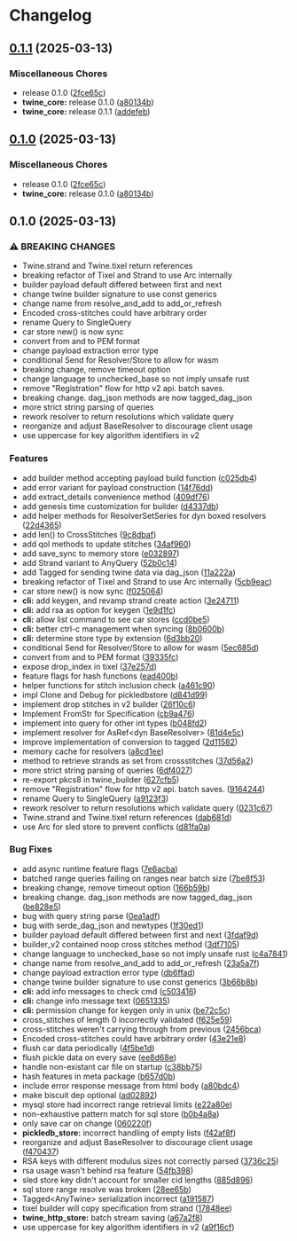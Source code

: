 # Changelog

## [0.1.1](https://github.com/twine-protocol/twine-rs/compare/v0.1.0...v0.1.1) (2025-03-13)


### Miscellaneous Chores

* release 0.1.0 ([2fce65c](https://github.com/twine-protocol/twine-rs/commit/2fce65c1fbe254581f976e9bb3ff5ccff3481a69))
* **twine_core:** release 0.1.0 ([a80134b](https://github.com/twine-protocol/twine-rs/commit/a80134bbb2e01741de7eea45dee2020f348ee8de))
* **twine_core:** release 0.1.1 ([addefeb](https://github.com/twine-protocol/twine-rs/commit/addefeb66b2176d545869b3d0f790a333f09a002))

## [0.1.0](https://github.com/twine-protocol/twine-rs/compare/v0.1.0...v0.1.0) (2025-03-13)


### Miscellaneous Chores

* release 0.1.0 ([2fce65c](https://github.com/twine-protocol/twine-rs/commit/2fce65c1fbe254581f976e9bb3ff5ccff3481a69))
* **twine_core:** release 0.1.0 ([a80134b](https://github.com/twine-protocol/twine-rs/commit/a80134bbb2e01741de7eea45dee2020f348ee8de))

## 0.1.0 (2025-03-13)


### ⚠ BREAKING CHANGES

* Twine.strand and Twine.tixel return references
* breaking refactor of Tixel and Strand to use Arc internally
* builder payload default differed between first and next
* change twine builder signature to use const generics
* change name from resolve_and_add to add_or_refresh
* Encoded cross-stitches could have arbitrary order
* rename Query to SingleQuery
* car store new() is now sync
* convert from and to PEM format
* change payload extraction error type
* conditional Send for Resolver/Store to allow for wasm
* breaking change, remove timeout option
* change language to unchecked_base so not imply unsafe rust
* remove "Registration" flow for http v2 api. batch saves.
* breaking change. dag_json methods are now tagged_dag_json
* more strict string parsing of queries
* rework resolver to return resolutions which validate query
* reorganize and adjust BaseResolver to discourage client usage
* use uppercase for key algorithm identifiers in v2

### Features

* add builder method accepting payload build function ([c025db4](https://github.com/twine-protocol/twine-rs/commit/c025db4aaffa53c051afbb61ae9482e02c911237))
* add error variant for payload construction ([14f76dd](https://github.com/twine-protocol/twine-rs/commit/14f76dd1a9779a1ebfa396fe1602f7633c07adcd))
* add extract_details convenience method ([409df76](https://github.com/twine-protocol/twine-rs/commit/409df762d934c528c23acf6728e13a115d992f72))
* add genesis time customization for builder ([d4337db](https://github.com/twine-protocol/twine-rs/commit/d4337db30a88657247806bd6afb639ddf793fca8))
* add helper methods for ResolverSetSeries for dyn boxed resolvers ([22d4365](https://github.com/twine-protocol/twine-rs/commit/22d43655b81575e269a2e3ac17e4e12a294fab55))
* add len() to CrossStitches ([9c8dbaf](https://github.com/twine-protocol/twine-rs/commit/9c8dbaffbc687af1fe20ce781408cb4321667905))
* add qol methods to update stitches ([34af960](https://github.com/twine-protocol/twine-rs/commit/34af960e3c1f6bfd1ef3a2c58842d9e6f73f06a4))
* add save_sync to memory store ([e032897](https://github.com/twine-protocol/twine-rs/commit/e0328970316d61e76a8d37320c33e6a84e0d5da9))
* add Strand variant to AnyQuery ([52b0c14](https://github.com/twine-protocol/twine-rs/commit/52b0c142f4523e559ac1c9eed721bab1eb344667))
* add Tagged for sending twine data via dag_json ([11a222a](https://github.com/twine-protocol/twine-rs/commit/11a222a2b51d242b1cb89d73160758bab584d9c2))
* breaking refactor of Tixel and Strand to use Arc internally ([5cb9eac](https://github.com/twine-protocol/twine-rs/commit/5cb9eac43fcf0ce2c27bf7ef3afb9a29034000c1))
* car store new() is now sync ([f025064](https://github.com/twine-protocol/twine-rs/commit/f025064aae0243c5eff5ba3cdf525fe9b52812c2))
* **cli:** add keygen, and revamp strand create action ([3e24711](https://github.com/twine-protocol/twine-rs/commit/3e247116b80dfd3bb4549ece2bd0823feca7c420))
* **cli:** add rsa as option for keygen ([1e9d1fc](https://github.com/twine-protocol/twine-rs/commit/1e9d1fc9f93af49a4983260c18685d8eea3fc9f5))
* **cli:** allow list command to see car stores ([ccd0be5](https://github.com/twine-protocol/twine-rs/commit/ccd0be5badec0aeaa37ed0e1c343c6796f61be16))
* **cli:** better ctrl-c management when syncing ([8b0600b](https://github.com/twine-protocol/twine-rs/commit/8b0600bdb5d5070da7bdb0aa7297e9bb03038ccf))
* **cli:** determine store type by extension ([6d3bb20](https://github.com/twine-protocol/twine-rs/commit/6d3bb204c43f5cb4bcc772c91e7eab06140c3159))
* conditional Send for Resolver/Store to allow for wasm ([5ec685d](https://github.com/twine-protocol/twine-rs/commit/5ec685d3356e84e02467d707f24f909458464827))
* convert from and to PEM format ([39335fc](https://github.com/twine-protocol/twine-rs/commit/39335fcd9e00fe0f479142fbbfb6633cdfa2ad15))
* expose drop_index in tixel ([37e257d](https://github.com/twine-protocol/twine-rs/commit/37e257d2b71051abd94fcae5ddacc3d7c8d50530))
* feature flags for hash functions ([ead400b](https://github.com/twine-protocol/twine-rs/commit/ead400b3baa5c6e011f9c57a80f2229aa220ae7c))
* helper functions for stitch inclusion check ([a461c90](https://github.com/twine-protocol/twine-rs/commit/a461c90f72dd72472c98247fe998cfa3b906de64))
* impl Clone and Debug for pickledbstore ([d841d99](https://github.com/twine-protocol/twine-rs/commit/d841d99d4527f9ed463b5b3c90d03e5a8a89bd44))
* implement drop stitches in v2 builder ([26f10c6](https://github.com/twine-protocol/twine-rs/commit/26f10c687fe2f99ba44dd62498129310c44f24eb))
* Implement FromStr for Specification ([cb9a476](https://github.com/twine-protocol/twine-rs/commit/cb9a4768bf559e6d21576739b40588353dfa4ea8))
* implement into query for other int types ([b048fd2](https://github.com/twine-protocol/twine-rs/commit/b048fd2e2950c62a258ed05540aa2ab6faa9c542))
* implement resolver for AsRef&lt;dyn BaseResolver&gt; ([81d4e5c](https://github.com/twine-protocol/twine-rs/commit/81d4e5ccce92046d9fcda0e4547f96527494ba38))
* improve implementation of conversion to tagged ([2d11582](https://github.com/twine-protocol/twine-rs/commit/2d11582dfe5c087bd613fd36ed7adc6df28e72db))
* memory cache for resolvers ([a8cd1ee](https://github.com/twine-protocol/twine-rs/commit/a8cd1eec6444255e997e24a787298d7e7c472bb3))
* method to retrieve strands as set from crossstitches ([37d56a2](https://github.com/twine-protocol/twine-rs/commit/37d56a2f08dd11fb24f9b44a2c0ecf28784b4309))
* more strict string parsing of queries ([6df4027](https://github.com/twine-protocol/twine-rs/commit/6df40279a5d6e5e5b1e9608d505bacb918accf66))
* re-export pkcs8 in twine_builder ([627cfb5](https://github.com/twine-protocol/twine-rs/commit/627cfb596d3a47088f704bf8dbe36e9c980b8ccf))
* remove "Registration" flow for http v2 api. batch saves. ([9164244](https://github.com/twine-protocol/twine-rs/commit/916424475a5e258685b77a743f6490b8134b55fb))
* rename Query to SingleQuery ([a9123f3](https://github.com/twine-protocol/twine-rs/commit/a9123f3bd3dadc4388e3536ffaaa33ba9a45ee59))
* rework resolver to return resolutions which validate query ([0231c67](https://github.com/twine-protocol/twine-rs/commit/0231c67e18e64d6697af4a7b59fd2c12a02fd954))
* Twine.strand and Twine.tixel return references ([dab681d](https://github.com/twine-protocol/twine-rs/commit/dab681d0fa3a00a34a280fc77955ba9f28b81b16))
* use Arc for sled store to prevent conflicts ([d81fa0a](https://github.com/twine-protocol/twine-rs/commit/d81fa0a97fdbf59d2557c226dc9fbd296bf1ceb0))


### Bug Fixes

* add async runtime feature flags ([7e6acba](https://github.com/twine-protocol/twine-rs/commit/7e6acbabd612f5f40b369fc004cad8e5ef58127b))
* batched range queries failing on ranges near batch size ([7be8f53](https://github.com/twine-protocol/twine-rs/commit/7be8f5314b7c9ad9b7028807e29cff5f44079d39))
* breaking change, remove timeout option ([166b59b](https://github.com/twine-protocol/twine-rs/commit/166b59b52dcb5d0e22cfcb6a832f8dc9ef1db0d3))
* breaking change. dag_json methods are now tagged_dag_json ([be828e5](https://github.com/twine-protocol/twine-rs/commit/be828e5ffb0cafccf6411ef24d681e6ef2a3b2f1))
* bug with query string parse ([0ea1adf](https://github.com/twine-protocol/twine-rs/commit/0ea1adf1e2b261b56a5d6b529d730d99ac492d30))
* bug with serde_dag_json and newtypes ([1f30ed1](https://github.com/twine-protocol/twine-rs/commit/1f30ed14867baebb31d9745c42a2f57664aa127b))
* builder payload default differed between first and next ([3fdaf9d](https://github.com/twine-protocol/twine-rs/commit/3fdaf9d84602272078efb681a765ca45a10af0c6))
* builder_v2 contained noop cross stitches method ([3df7105](https://github.com/twine-protocol/twine-rs/commit/3df71056b6ec0ef69546d0b4b6786f2a22b302b2))
* change language to unchecked_base so not imply unsafe rust ([c4a7841](https://github.com/twine-protocol/twine-rs/commit/c4a7841a30abdd75fce0cac387bd1808d737929e))
* change name from resolve_and_add to add_or_refresh ([23a5a7f](https://github.com/twine-protocol/twine-rs/commit/23a5a7f48d4d22573dce129a5db25544d4e9d2df))
* change payload extraction error type ([db6ffad](https://github.com/twine-protocol/twine-rs/commit/db6ffade8468c78163b36472a6211cbff772cb23))
* change twine builder signature to use const generics ([3b66b8b](https://github.com/twine-protocol/twine-rs/commit/3b66b8bf4e8e0b8592ee3e0df075b010937b5a12))
* **cli:** add info messages to check cmd ([c503416](https://github.com/twine-protocol/twine-rs/commit/c503416de5ce59bd9ac645266a0894efe05d9042))
* **cli:** change info message text ([0651335](https://github.com/twine-protocol/twine-rs/commit/0651335c94f786b8c4e458eee055d7f8f519539d))
* **cli:** permission change for keygen only in unix ([be72c5c](https://github.com/twine-protocol/twine-rs/commit/be72c5c7762c2c06357f84c3febcd749ebd7e0d2))
* cross_stitches of length 0 incorrectly validated ([f625e59](https://github.com/twine-protocol/twine-rs/commit/f625e59963014f19257d596a8e3ebec61f0dbcf4))
* cross-stitches weren't carrying through from previous ([2456bca](https://github.com/twine-protocol/twine-rs/commit/2456bca7a1092f02dd730dae78bee89fe5720eed))
* Encoded cross-stitches could have arbitrary order ([43e21e8](https://github.com/twine-protocol/twine-rs/commit/43e21e8dcbd522ff7f1bd22f1eb88af635adbb2f))
* flush car data periodically ([4f5be1d](https://github.com/twine-protocol/twine-rs/commit/4f5be1dfca12908581800b184aaecc8f589ab72f))
* flush pickle data on every save ([ee8d68e](https://github.com/twine-protocol/twine-rs/commit/ee8d68ee5cdb2414f13bd1c8ba3c99bfd2f9b92c))
* handle non-existant car file on startup ([c38bb75](https://github.com/twine-protocol/twine-rs/commit/c38bb7533cdd56aee0e88760682e9db8c06448bc))
* hash features in meta package ([b657d0b](https://github.com/twine-protocol/twine-rs/commit/b657d0ba496e9f42c39be69be52c4757e7e7cebc))
* include error response message from html body ([a80bdc4](https://github.com/twine-protocol/twine-rs/commit/a80bdc4521bda56e6c4d404fbe872810d9d3fed6))
* make biscuit dep optional ([ad02892](https://github.com/twine-protocol/twine-rs/commit/ad028924bda11702ce5739cd20c037fac7447b24))
* mysql store had incorrect range retrieval limits ([e22a80e](https://github.com/twine-protocol/twine-rs/commit/e22a80ee7bc3eaa191214f961b511b564496232b))
* non-exhaustive pattern match for sql store ([b0b4a8a](https://github.com/twine-protocol/twine-rs/commit/b0b4a8a8f820dd7f0b65eca357bde6d9478f7dd9))
* only save car on change ([060220f](https://github.com/twine-protocol/twine-rs/commit/060220f2913117302187a7229dd549b06c700a08))
* **pickledb_store:** incorrect handling of empty lists ([f42af8f](https://github.com/twine-protocol/twine-rs/commit/f42af8fd2c77c0838670a503c04d84341c0b7b83))
* reorganize and adjust BaseResolver to discourage client usage ([f470437](https://github.com/twine-protocol/twine-rs/commit/f4704378f333bfd42bf0a522f57b6b921fc531ad))
* RSA keys with different modulus sizes not correctly parsed ([3736c25](https://github.com/twine-protocol/twine-rs/commit/3736c25a4d11a79713dc0130e2aecaa9fc374b71))
* rsa usage wasn't behind rsa feature ([54fb398](https://github.com/twine-protocol/twine-rs/commit/54fb39878e3c970102defe7cd6c7abe2bba8d774))
* sled store key didn't account for smaller cid lengths ([885d896](https://github.com/twine-protocol/twine-rs/commit/885d8966831436c461dd9ced2a498b21e523bd18))
* sql store range resolve was broken ([28ee65b](https://github.com/twine-protocol/twine-rs/commit/28ee65bf0d5ff69f2813b7efd8e361af13352d7a))
* Tagged&lt;AnyTwine&gt; serialization incorrect ([a191587](https://github.com/twine-protocol/twine-rs/commit/a1915870564f986f9372c6d8605ff3ff85b12c16))
* tixel builder will copy specification from strand ([17848ee](https://github.com/twine-protocol/twine-rs/commit/17848ee920b70c5c0fdc9629496cc5bfd8d8a260))
* **twine_http_store:** batch stream saving ([a67a2f8](https://github.com/twine-protocol/twine-rs/commit/a67a2f8cea830a96fdb928410ff9ec102c788d19))
* use uppercase for key algorithm identifiers in v2 ([a9f16cf](https://github.com/twine-protocol/twine-rs/commit/a9f16cf0690a5b537b9485ceead796b9bfeadeeb))
